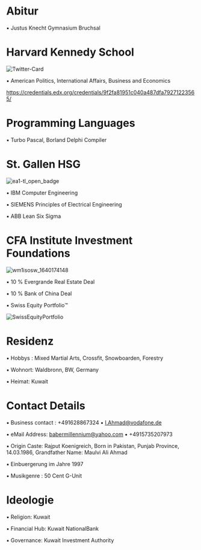 # Abitur

▪︎ Justus Knecht Gymnasium Bruchsal 

# Harvard Kennedy School 

![Twitter-Card](https://user-images.githubusercontent.com/95079463/154544399-b7d3a2eb-23ff-4449-8b58-c909e91e4a18.png)

▪︎ American Politics, International Affairs, Business and Economics 

https://credentials.edx.org/credentials/9f2fa81951c040a487dfa79271223565/

# Programming Languages

▪︎ Turbo Pascal, Borland Delphi Compiler

# St. Gallen HSG 

![ea1-tl_open_badge](https://user-images.githubusercontent.com/95079463/151658291-bc2de3cf-efd4-4f38-bf4a-dde187391570.png)

▪︎ IBM Computer Engineering

▪︎ SIEMENS Principles of Electrical Engineering

▪︎ ABB Lean Six Sigma

# CFA Institute Investment Foundations

![wm1isosw_1640174148](https://user-images.githubusercontent.com/95079463/151157248-4fa7d6fe-7dc8-4cd3-a9e1-3263252d3028.png)

▪︎ 10 % Evergrande Real Estate Deal 

▪︎ 10 % Bank of China Deal

▪︎ Swiss Equity Portfolio™️ 

![SwissEquityPortfolio](https://user-images.githubusercontent.com/95079463/154649347-e688fa55-0d07-4cce-bc2a-8c6e3a298fa7.png)


# Residenz 

▪︎ Hobbys : Mixed Martial Arts, Crossfit, Snowboarden, Forestry 

▪︎ Wohnort: Waldbronn, BW, Germany

▪︎ Heimat: Kuwait 

# Contact Details 

▪︎ Business contact : +491628867324 ▪︎ I.Ahmad@vodafone.de 

▪︎ eMail Address: babermillennium@yahoo.com ▪︎ +4915735207973

▪︎ Origin Caste: Rajput Koenigreich, Born in Pakistan, Punjab Province, 14.03.1986, Grandfather Name: Maulvi Ali Ahmad

▪︎ Einbuergerung im Jahre 1997

▪︎ Musikgenre : 50 Cent G-Unit

# Ideologie

▪︎ Religion: Kuwait 

▪︎ Financial Hub: Kuwait NationalBank 

▪︎ Governance: Kuwait Investment Authority 
